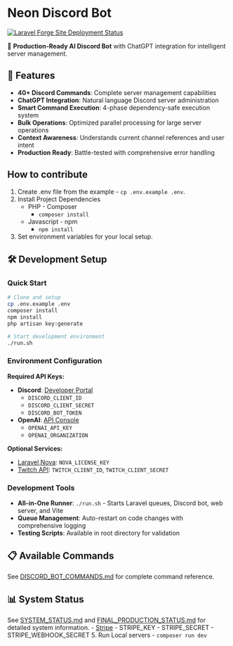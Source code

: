 # Neon Discord Bot

[![Laravel Forge Site Deployment Status](https://img.shields.io/endpoint?url=https%3A%2F%2Fforge.laravel.com%2Fsite-badges%2Fa17fb849-c86a-4d48-9a4e-5756e7b3c718%3Fdate%3D1%26label%3D1%26commit%3D1&style=flat)](https://forge.laravel.com/servers/881111/sites/2755894)

🤖 **Production-Ready AI Discord Bot** with ChatGPT integration for intelligent server management.

## 🚀 Features

- **40+ Discord Commands**: Complete server management capabilities
- **ChatGPT Integration**: Natural language Discord server administration
- **Smart Command Execution**: 4-phase dependency-safe execution system
- **Bulk Operations**: Optimized parallel processing for large server operations
- **Context Awareness**: Understands current channel references and user intent
- **Production Ready**: Battle-tested with comprehensive error handling

## How to contribute

1. Create .env file from the example - `cp .env.example .env`.
2. Install Project Dependencies
    - PHP - Composer
        - `composer install`
    - Javascript - npm
        - `npm install`
4. Set environment variables for your local setup.
## 🛠 Development Setup

### Quick Start
```bash
# Clone and setup
cp .env.example .env
composer install
npm install
php artisan key:generate

# Start development environment
./run.sh
```

### Environment Configuration

**Required API Keys:**
- **Discord**: [Developer Portal](https://discord.com/developers/applications)
  - `DISCORD_CLIENT_ID`
  - `DISCORD_CLIENT_SECRET` 
  - `DISCORD_BOT_TOKEN`
- **OpenAI**: [API Console](https://auth.openai.com/log-in)
  - `OPENAI_API_KEY`
  - `OPENAI_ORGANIZATION`

**Optional Services:**
- [Laravel Nova](https://nova.laravel.com): `NOVA_LICENSE_KEY`
- [Twitch API](https://dev.twitch.tv/console): `TWITCH_CLIENT_ID`, `TWITCH_CLIENT_SECRET`

### Development Tools
- **All-in-One Runner**: `./run.sh` - Starts Laravel queues, Discord bot, web server, and Vite
- **Queue Management**: Auto-restart on code changes with comprehensive logging
- **Testing Scripts**: Available in root directory for validation

## 📋 Available Commands

See [DISCORD_BOT_COMMANDS.md](DISCORD_BOT_COMMANDS.md) for complete command reference.

## 📊 System Status

See [SYSTEM_STATUS.md](SYSTEM_STATUS.md) and [FINAL_PRODUCTION_STATUS.md](FINAL_PRODUCTION_STATUS.md) for detailed system information.
        - [Stripe](https://dashboard.stripe.com/apikeys)
            - STRIPE_KEY
            - STRIPE_SECRET
            - STRIPE_WEBHOOK_SECRET
5. Run Local servers
    - `composer run dev`
